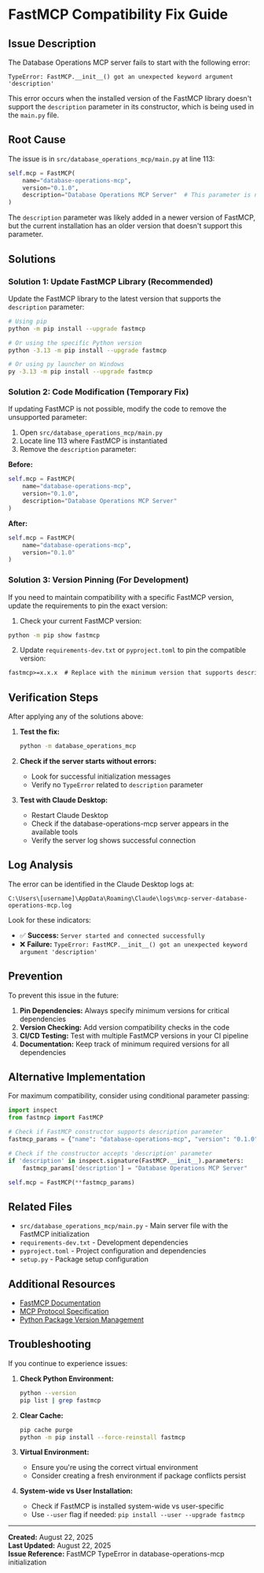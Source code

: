 # FastMCP Compatibility Fix Guide

## Issue Description

The Database Operations MCP server fails to start with the following error:

```
TypeError: FastMCP.__init__() got an unexpected keyword argument 'description'
```

This error occurs when the installed version of the FastMCP library doesn't support the `description` parameter in its constructor, which is being used in the `main.py` file.

## Root Cause

The issue is in `src/database_operations_mcp/main.py` at line 113:

```python
self.mcp = FastMCP(
    name="database-operations-mcp",
    version="0.1.0",
    description="Database Operations MCP Server"  # This parameter is not supported
)
```

The `description` parameter was likely added in a newer version of FastMCP, but the current installation has an older version that doesn't support this parameter.

## Solutions

### Solution 1: Update FastMCP Library (Recommended)

Update the FastMCP library to the latest version that supports the `description` parameter:

```bash
# Using pip
python -m pip install --upgrade fastmcp

# Or using the specific Python version
python -3.13 -m pip install --upgrade fastmcp

# Or using py launcher on Windows
py -3.13 -m pip install --upgrade fastmcp
```

### Solution 2: Code Modification (Temporary Fix)

If updating FastMCP is not possible, modify the code to remove the unsupported parameter:

1. Open `src/database_operations_mcp/main.py`
2. Locate line 113 where FastMCP is instantiated
3. Remove the `description` parameter:

**Before:**
```python
self.mcp = FastMCP(
    name="database-operations-mcp",
    version="0.1.0",
    description="Database Operations MCP Server"
)
```

**After:**
```python
self.mcp = FastMCP(
    name="database-operations-mcp",
    version="0.1.0"
)
```

### Solution 3: Version Pinning (For Development)

If you need to maintain compatibility with a specific FastMCP version, update the requirements to pin the exact version:

1. Check your current FastMCP version:
```bash
python -m pip show fastmcp
```

2. Update `requirements-dev.txt` or `pyproject.toml` to pin the compatible version:
```txt
fastmcp>=x.x.x  # Replace with the minimum version that supports description
```

## Verification Steps

After applying any of the solutions above:

1. **Test the fix:**
   ```bash
   python -m database_operations_mcp
   ```

2. **Check if the server starts without errors:**
   - Look for successful initialization messages
   - Verify no `TypeError` related to `description` parameter

3. **Test with Claude Desktop:**
   - Restart Claude Desktop
   - Check if the database-operations-mcp server appears in the available tools
   - Verify the server log shows successful connection

## Log Analysis

The error can be identified in the Claude Desktop logs at:
```
C:\Users\[username]\AppData\Roaming\Claude\logs\mcp-server-database-operations-mcp.log
```

Look for these indicators:
- ✅ **Success:** `Server started and connected successfully`
- ❌ **Failure:** `TypeError: FastMCP.__init__() got an unexpected keyword argument 'description'`

## Prevention

To prevent this issue in the future:

1. **Pin Dependencies:** Always specify minimum versions for critical dependencies
2. **Version Checking:** Add version compatibility checks in the code
3. **CI/CD Testing:** Test with multiple FastMCP versions in your CI pipeline
4. **Documentation:** Keep track of minimum required versions for all dependencies

## Alternative Implementation

For maximum compatibility, consider using conditional parameter passing:

```python
import inspect
from fastmcp import FastMCP

# Check if FastMCP constructor supports description parameter
fastmcp_params = {"name": "database-operations-mcp", "version": "0.1.0"}

# Check if the constructor accepts 'description' parameter
if 'description' in inspect.signature(FastMCP.__init__).parameters:
    fastmcp_params['description'] = "Database Operations MCP Server"

self.mcp = FastMCP(**fastmcp_params)
```

## Related Files

- `src/database_operations_mcp/main.py` - Main server file with the FastMCP initialization
- `requirements-dev.txt` - Development dependencies
- `pyproject.toml` - Project configuration and dependencies
- `setup.py` - Package setup configuration

## Additional Resources

- [FastMCP Documentation](https://github.com/jlowin/fastmcp)
- [MCP Protocol Specification](https://modelcontextprotocol.io/)
- [Python Package Version Management](https://pip.pypa.io/en/stable/topics/dependency-resolution/)

## Troubleshooting

If you continue to experience issues:

1. **Check Python Environment:**
   ```bash
   python --version
   pip list | grep fastmcp
   ```

2. **Clear Cache:**
   ```bash
   pip cache purge
   python -m pip install --force-reinstall fastmcp
   ```

3. **Virtual Environment:**
   - Ensure you're using the correct virtual environment
   - Consider creating a fresh environment if package conflicts persist

4. **System-wide vs User Installation:**
   - Check if FastMCP is installed system-wide vs user-specific
   - Use `--user` flag if needed: `pip install --user --upgrade fastmcp`

---

**Created:** August 22, 2025  
**Last Updated:** August 22, 2025  
**Issue Reference:** FastMCP TypeError in database-operations-mcp initialization
